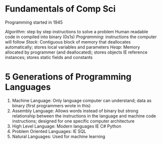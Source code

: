

# Fundamentals of Comp Sci

Programming started in 1945

*Algorithm*: step by step instructions to solve a problem
Human readable code in compiled into binary (0s1s)
*Programming*: instructions the computer will follow
*Stack*: Contiguous block of memory that deallocates automatically; stores local variables and parameters
*Heap*: Memory allocated by programmer (and deallocated); stores objects IE reference instances; stores static fields and constants

# 5 Generations of Programming Languages

1. Machine Language: Only language computer can understand; data as binary (first programmers wrote in this)
2. Assembly Language: Allows words instead of binary but strong relationship between the instructions in the language and machine code instructions; designed for one specific computer architecture
3. High Level Language: Modern languages IE C# Python
4. Problem Oriented Languages: IE SQL
5. Natural Languages: Used for machine learning

